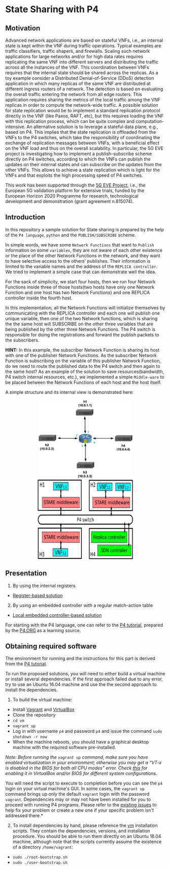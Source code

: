# State Sharing with P4

## Motivation

Advanced network applications are based on stateful VNFs, i.e., an internal state is kept within the VNF during traffic operations. Typical examples are traffic classifiers, traffic shapers, and firewalls. Scaling such network applications for large networks and/or for high data rates requires replicating the same VNF into different servers and distributing the traffic across all the instances of the VNF. This coordination between VNFs requires that the internal state should be shared across the replicas. As a toy example consider a Distributed Denial-of-Service (DDoS) detection application in which many replicas of the same VNF are distributed at different ingress routers of a network. The detection is based on evaluating the overall traffic entering the network from all edge routers. This application requires sharing the metrics of the local traffic among the VNF replicas in order to compute the network-wide traffic. A possible solution for state replication would be to implement a standard replication protocol directly in the VNF (like Paxos, RAFT, etc), but this requires loading the VNF with this replication process, which can be quite complex and computation-intensive.
An alternative solution is to leverage a stateful data plane, e.g., based on P4. This implies that the state replication is offloaded from the VNFs to the P4 switches, which take the responsibility of coordinating the exchange of replication messages between VNFs, with a beneficial effect on the VNF load and thus on the overall scalability.
In particular, the 5G EVE project is investigating how to implement a publish-subscribe scheme directly on P4 switches, according to which the VNFs can publish the updates on their internal states and can subscribe on the updates from the other VNFs. This allows to achieve a state replication which is light for the VNFs and that exploits the high processing speed of P4 switches.  

This work has been supported through the [5G EVE Project](https://www.5g-eve.eu/), 
i.e., the European 5G validation platform for extensive trials, funded by the European Horizon 2020 Programme for research, technological development and demonstration (grant agreement n.815074). 



## Introduction

In this repository a sample solution for State sharing is prepared
by the help of the `P4 language`, `python` and the `PUBLISH/SUBSCRIBE` scheme. 

In simple words, we have some `Network Functions` that want to `Publish` 
information on some `variables`, they are not aware of each other existence
or the place of the other Network Functions in the network, and they want
to have selective access to the others' publishes.
Their information is limited to the variable names and the address of 
the `REPLICA controller`. We tried to implement a simple case that can 
demonstrate well the idea.

For the sack of simplicity, we start four hosts, then we run four Network
Functions inside three of those hosts(two hosts have only one Network Function
and one host has two Network Functions) and one REPLICA controller inside
the fourth host.

In this implementation, all the Network Functions will initialize themselves
by communicating with the REPLICA controller and each one will publish one 
unique variable, then one of the two Network functions, which is sharing the
the same host will SUBSCRIBE on the other three variables that are being published
by the other three Network Functions. The P4 switch is responsible for doing the 
registrations and forward the publish packets to the subscribers.

**HINT:**
In this example, the subscriber Network Function is sharing its host with one of 
the publisher Network Functions. As the subscriber Network Function is subscribing 
on the variable of this publisher Network Function, do we need to route the 
published data to the P4 switch and then again to the same host? 
As an example of the solution to save resources(bandwidth, P4 switch internal
resources, etc.), we implemented a simple `Middle-ware` to be placed between the 
Network Functions of each host and the host itself.

A simple structure and its internal view is demonstrated here: 

<p align="middle">
  <img src="./single-topo.png" width="300" height="250" />
  <img src="./mid2.png" width="300" height="250" /> 
</p>

## Presentation

1. By using the internal registers
* [Register-based solution](./pubsub/pubsub_register)

2. By using an embedded controller with a regular match-action table
* [Local embedded controller-based solution](./pubsub/pubsub_embedded_controller)

For starting with the P4 language, one can refer to the [P4 tutorial](https://github.com/p4lang/tutorials), prepared by the [P4.ORG](https://p4.org/) as a learning source.

## Obtaining required software

The environment for running and the instructions for this part
is derived from the [P4 tutorial](https://github.com/p4lang/tutorials).

To run the proposed solutions, you will need to either build a
virtual machine or install several dependencies. If the first approach failed
due to any error, try to use an Ubuntu 16.04 machine and use the the second 
approach to install the dependencies.


1. To build the virtual machine:
- Install [Vagrant](https://vagrantup.com) and [VirtualBox](https://virtualbox.org)
- Clone the repository
- `cd vm`
- `vagrant up`
- Log in with username `p4` and password `p4` and issue the command `sudo shutdown -r now`
- When the machine reboots, you should have a graphical desktop machine with the required
software pre-installed.

*Note: Before running the `vagrant up` command, make sure you have enabled virtualization in your environment; otherwise you may get a "VT-x is disabled in the BIOS for both all CPU modes" error. Check [this](https://stackoverflow.com/questions/33304393/vt-x-is-disabled-in-the-bios-for-both-all-cpu-modes-verr-vmx-msr-all-vmx-disabl) for enabling it in VirtualBox and/or BIOS for different system configurations.*

You will need the script to execute to completion before you can see the `p4` login on your virtual machine's GUI. In some cases, the `vagrant up` command brings up only the default `vagrant` login with the password `vagrant`. Dependencies may or may not have been installed for you to proceed with running P4 programs. Please refer to the [existing issues](https://github.com/p4lang/tutorials/issues) to help fix your problem or create a new one if your specific problem isn't addressed there.*

2. To install dependencies by hand, please reference the [vm](./vm) installation scripts.
They contain the dependencies, versions, and installation procedure.
You should be able to run them directly on an Ubuntu 16.04 machine, although note that the scripts currently assume the existence of a directory `/home/vagrant`:
- `sudo ./root-bootstrap.sh`
- `sudo ./user-bootstrap.sh`
